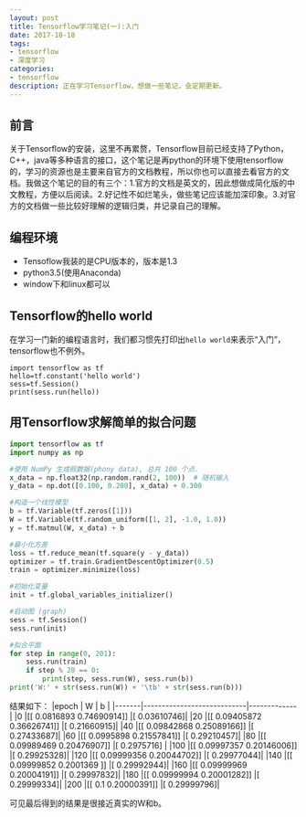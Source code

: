 ```yaml
---
layout: post
title: Tensorflow学习笔记(一):入门
date: 2017-10-18
tags:
- tensorflow
- 深度学习
categories: 
- tensorflow
description: 正在学习Tensorflow，想做一些笔记，会定期更新。
---
```

## 前言
关于Tensorflow的安装，这里不再累赘，Tensorflow目前已经支持了Python，C++，java等多种语言的接口，这个笔记是再python的环境下使用tensorflow的，学习的资源也是主要来自官方的文档教程，所以你也可以直接去看官方的文档。我做这个笔记的目的有三个：1.官方的文档是英文的，因此想做成简化版的中文教程，方便以后阅读。2.好记性不如烂笔头，做些笔记应该能加深印象。3.对官方的文档做一些比较好理解的逻辑归类，并记录自己的理解。
## 编程环境
* Tensoflow我装的是CPU版本的，版本是1.3
* python3.5(使用Anaconda)
* window下和linux都可以
## Tensorflow的hello world
在学习一门新的编程语言时，我们都习惯先打印出`hello world`来表示“入门”，tensorflow也不例外。
```
import tensorflow as tf
hello=tf.constant('hello world')
sess=tf.Session()
print(sess.run(hello))
```
## 用Tensorflow求解简单的拟合问题
```python
import tensorflow as tf
import numpy as np

#使用 NumPy 生成假数据(phony data), 总共 100 个点.
x_data = np.float32(np.random.rand(2, 100))  # 随机输入
y_data = np.dot([0.100, 0.200], x_data) + 0.300

#构造一个线性模型
b = tf.Variable(tf.zeros([1]))
W = tf.Variable(tf.random_uniform([1, 2], -1.0, 1.0))
y = tf.matmul(W, x_data) + b

#最小化方差
loss = tf.reduce_mean(tf.square(y - y_data))
optimizer = tf.train.GradientDescentOptimizer(0.5)
train = optimizer.minimize(loss)

#初始化变量
init = tf.global_variables_initializer()

#启动图 (graph)
sess = tf.Session()
sess.run(init)

#拟合平面
for step in range(0, 201):
    sess.run(train)
    if step % 20 == 0:
        print(step, sess.run(W), sess.run(b))
print('W:' + str(sess.run(W)) + '\tb' + str(sess.run(b)))
```
结果如下：
|epoch  |          W                 |      b      |
|-------|----------------------------|-------------|
|0      |[[ 0.0816893   0.74690914]] |[ 0.03610746]|
|20     |[[ 0.09405872  0.36626741]] |[ 0.21660915]|
|40     |[[ 0.09842868  0.25089166]] |[ 0.27433687]|
|60     |[[ 0.0995898   0.21557841]] |[ 0.29210457]|
|80     |[[ 0.09989469  0.20476907]] |[ 0.2975716] |
|100    |[[ 0.09997357  0.20146006]] |[ 0.29925328]|
|120    |[[ 0.09999356  0.20044702]] |[ 0.29977044]|
|140    |[[ 0.09999852  0.2001369 ]] |[ 0.29992944]|
|160    |[[ 0.09999969  0.20004191]] |[ 0.29997832]|
|180    |[[ 0.09999994  0.20001282]] |[ 0.29999334]|
|200    |[[ 0.1         0.20000391]] |[ 0.29999796]|

可见最后得到的结果是很接近真实的W和b。














